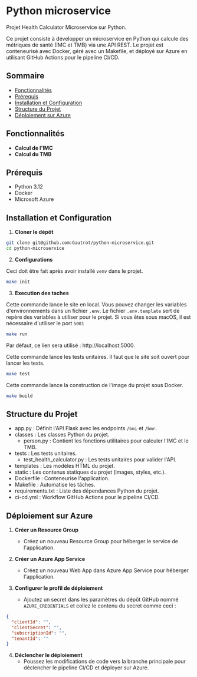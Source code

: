 # Python microservice

Projet Health Calculator Microservice sur Python.

Ce projet consiste à développer un microservice en Python qui calcule des métriques de santé (IMC et TMB) via une API
REST. Le projet est conteneurisé avec Docker, géré avec un Makefile, et déployé sur Azure en utilisant GitHub Actions
pour le pipeline CI/CD.

## Sommaire

<!-- TOC -->

* [Fonctionnalités](#fonctionnalités)
* [Prérequis](#prérequis)
* [Installation et Configuration](#installation-et-configuration)
* [Structure du Projet](#structure-du-projet)
* [Déploiement sur Azure](#déploiement-sur-azure)

<!-- TOC -->

## Fonctionnalités

- **Calcul de l'IMC**
- **Calcul du TMB**

## Prérequis

- Python 3.12
- Docker
- Microsoft Azure

## Installation et Configuration

1. **Cloner le dépôt**

```bash
git clone git@github.com:Gautrot/python-microservice.git
cd python-microservice
```

2. **Configurations**

Ceci doit être fait après avoir installé `venv` dans le projet.

```bash
make init
```

3. **Execution des taches**

Cette commande lance le site en local. Vous pouvez changer les variables d'environnements dans un fichier `.env`. Le
fichier `.env.template` sert de repère des variables à utiliser pour le projet. Si vous êtes sous macOS, il est
nécessaire d'utiliser le port `5001`

```bash
make run
```

Par défaut, ce lien sera utilisé : http://localhost:5000.

Cette commande lance les tests unitaires. Il faut que le site soit ouvert pour lancer les tests.

```bash
make test
```

Cette commande lance la construction de l'image du projet sous Docker.

```bash
make build
```

## Structure du Projet

- app.py : Définit l'API Flask avec les endpoints `/bmi` et `/bmr`.
- classes : Les classes Python du projet.
    - person.py : Contient les fonctions utilitaires pour calculer l'IMC et le TMB.
- tests : Les tests unitaires.
    - test_health_calculator.py : Les tests unitaires pour valider l'API.
- templates : Les modèles HTML du projet.
- static : Les contenus statiques du projet (images, styles, etc.).
- Dockerfile : Conteneurise l'application.
- Makefile : Automatise les tâches.
- requirements.txt : Liste des dépendances Python du projet.
- ci-cd.yml : Workflow GitHub Actions pour le pipeline CI/CD.

## Déploiement sur Azure

1. **Créer un Resource Group**
    - Créez un nouveau Resource Group pour héberger le service de l'application.

2. **Créer un Azure App Service**
    - Créez un nouveau Web App dans Azure App Service pour héberger l'application.

3. **Configurer le profil de déploiement**
    - Ajoutez un secret dans les paramètres du dépôt GitHub nommé `AZURE_CREDENTIALS` et collez le contenu du secret
      comme ceci :

```json
{
  "clientId": "",
  "clientSecret": "",
  "subscriptionId": "",
  "tenantId": ""
}
```

4. **Déclencher le déploiement**
    - Poussez les modifications de code vers la branche principale pour déclencher le pipeline CI/CD et déployer sur
      Azure.

